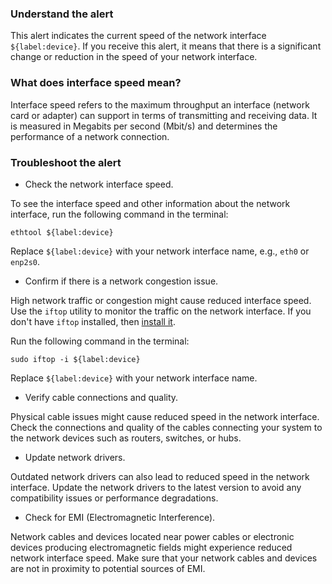 ### Understand the alert

This alert indicates the current speed of the network interface `${label:device}`. If you receive this alert, it means that there is a significant change or reduction in the speed of your network interface.

### What does interface speed mean?

Interface speed refers to the maximum throughput an interface (network card or adapter) can support in terms of transmitting and receiving data. It is measured in Megabits per second (Mbit/s) and determines the performance of a network connection.

### Troubleshoot the alert

- Check the network interface speed.

To see the interface speed and other information about the network interface, run the following command in the terminal:

```
ethtool ${label:device}
```

Replace `${label:device}` with your network interface name, e.g., `eth0` or `enp2s0`.

- Confirm if there is a network congestion issue.

High network traffic or congestion might cause reduced interface speed. Use the `iftop` utility to monitor the traffic on the network interface. If you don't have `iftop` installed, then [install it](https://www.binarytides.com/linux-commands-monitor-network/).

Run the following command in the terminal:

```
sudo iftop -i ${label:device}
```

Replace `${label:device}` with your network interface name.

- Verify cable connections and quality.

Physical cable issues might cause reduced speed in the network interface. Check the connections and quality of the cables connecting your system to the network devices such as routers, switches, or hubs.

- Update network drivers.

Outdated network drivers can also lead to reduced speed in the network interface. Update the network drivers to the latest version to avoid any compatibility issues or performance degradations.

- Check for EMI (Electromagnetic Interference).

Network cables and devices located near power cables or electronic devices producing electromagnetic fields might experience reduced network interface speed. Make sure that your network cables and devices are not in proximity to potential sources of EMI.

